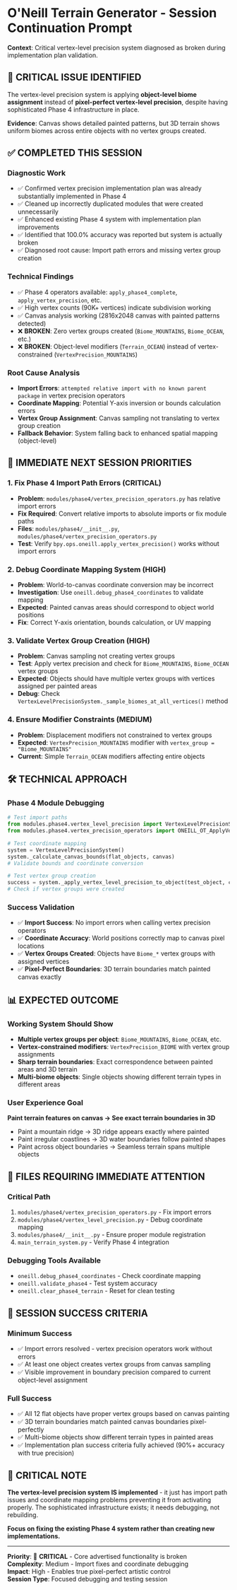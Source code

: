 # O'Neill Terrain Generator - Session Continuation Prompt

**Context**: Critical vertex-level precision system diagnosed as broken during implementation plan validation.

## 🚨 **CRITICAL ISSUE IDENTIFIED**

The vertex-level precision system is applying **object-level biome assignment** instead of **pixel-perfect vertex-level precision**, despite having sophisticated Phase 4 infrastructure in place.

**Evidence**: Canvas shows detailed painted patterns, but 3D terrain shows uniform biomes across entire objects with no vertex groups created.

## ✅ **COMPLETED THIS SESSION**

### **Diagnostic Work**
- ✅ Confirmed vertex precision implementation plan was already substantially implemented in Phase 4
- ✅ Cleaned up incorrectly duplicated modules that were created unnecessarily
- ✅ Enhanced existing Phase 4 system with implementation plan improvements
- ✅ Identified that 100.0% accuracy was reported but system is actually broken
- ✅ Diagnosed root cause: Import path errors and missing vertex group creation

### **Technical Findings**
- ✅ Phase 4 operators available: `apply_phase4_complete`, `apply_vertex_precision`, etc.
- ✅ High vertex counts (90K+ vertices) indicate subdivision working
- ✅ Canvas analysis working (2816x2048 canvas with painted patterns detected)
- ❌ **BROKEN**: Zero vertex groups created (`Biome_MOUNTAINS`, `Biome_OCEAN`, etc.)
- ❌ **BROKEN**: Object-level modifiers (`Terrain_OCEAN`) instead of vertex-constrained (`VertexPrecision_MOUNTAINS`)

### **Root Cause Analysis**
- **Import Errors**: `attempted relative import with no known parent package` in vertex precision operators
- **Coordinate Mapping**: Potential Y-axis inversion or bounds calculation errors
- **Vertex Group Assignment**: Canvas sampling not translating to vertex group creation
- **Fallback Behavior**: System falling back to enhanced spatial mapping (object-level)

## 🎯 **IMMEDIATE NEXT SESSION PRIORITIES**

### **1. Fix Phase 4 Import Path Errors** (CRITICAL)
- **Problem**: `modules/phase4/vertex_precision_operators.py` has relative import errors
- **Fix Required**: Convert relative imports to absolute imports or fix module paths
- **Files**: `modules/phase4/__init__.py`, `modules/phase4/vertex_precision_operators.py`
- **Test**: Verify `bpy.ops.oneill.apply_vertex_precision()` works without import errors

### **2. Debug Coordinate Mapping System** (HIGH)
- **Problem**: World-to-canvas coordinate conversion may be incorrect
- **Investigation**: Use `oneill.debug_phase4_coordinates` to validate mapping
- **Expected**: Painted canvas areas should correspond to object world positions
- **Fix**: Correct Y-axis orientation, bounds calculation, or UV mapping

### **3. Validate Vertex Group Creation** (HIGH)
- **Problem**: Canvas sampling not creating vertex groups
- **Test**: Apply vertex precision and check for `Biome_MOUNTAINS`, `Biome_OCEAN` vertex groups
- **Expected**: Objects should have multiple vertex groups with vertices assigned per painted areas
- **Debug**: Check `VertexLevelPrecisionSystem._sample_biomes_at_all_vertices()` method

### **4. Ensure Modifier Constraints** (MEDIUM)
- **Problem**: Displacement modifiers not constrained to vertex groups
- **Expected**: `VertexPrecision_MOUNTAINS` modifier with `vertex_group = "Biome_MOUNTAINS"`
- **Current**: Simple `Terrain_OCEAN` modifiers affecting entire objects

## 🛠️ **TECHNICAL APPROACH**

### **Phase 4 Module Debugging**
```python
# Test import paths
from modules.phase4.vertex_level_precision import VertexLevelPrecisionSystem
from modules.phase4.vertex_precision_operators import ONEILL_OT_ApplyVertexPrecision

# Test coordinate mapping
system = VertexLevelPrecisionSystem()
system._calculate_canvas_bounds(flat_objects, canvas)
# Validate bounds and coordinate conversion

# Test vertex group creation
success = system._apply_vertex_level_precision_to_object(test_object, canvas)
# Check if vertex groups were created
```

### **Success Validation**
- ✅ **Import Success**: No import errors when calling vertex precision operators
- ✅ **Coordinate Accuracy**: World positions correctly map to canvas pixel locations
- ✅ **Vertex Groups Created**: Objects have `Biome_*` vertex groups with assigned vertices
- ✅ **Pixel-Perfect Boundaries**: 3D terrain boundaries match painted canvas exactly

## 📊 **EXPECTED OUTCOME**

### **Working System Should Show**
- **Multiple vertex groups per object**: `Biome_MOUNTAINS`, `Biome_OCEAN`, etc.
- **Vertex-constrained modifiers**: `VertexPrecision_BIOME` with vertex group assignments
- **Sharp terrain boundaries**: Exact correspondence between painted areas and 3D terrain
- **Multi-biome objects**: Single objects showing different terrain types in different areas

### **User Experience Goal**
**Paint terrain features on canvas → See exact terrain boundaries in 3D**
- Paint a mountain ridge → 3D ridge appears exactly where painted
- Paint irregular coastlines → 3D water boundaries follow painted shapes
- Paint across object boundaries → Seamless terrain spans multiple objects

## 🔧 **FILES REQUIRING IMMEDIATE ATTENTION**

### **Critical Path**
1. `modules/phase4/vertex_precision_operators.py` - Fix import errors
2. `modules/phase4/vertex_level_precision.py` - Debug coordinate mapping
3. `modules/phase4/__init__.py` - Ensure proper module registration
4. `main_terrain_system.py` - Verify Phase 4 integration

### **Debugging Tools Available**
- `oneill.debug_phase4_coordinates` - Check coordinate mapping
- `oneill.validate_phase4` - Test system accuracy
- `oneill.clear_phase4_terrain` - Reset for clean testing

## 🎯 **SESSION SUCCESS CRITERIA**

### **Minimum Success**
- ✅ Import errors resolved - vertex precision operators work without errors
- ✅ At least one object creates vertex groups from canvas sampling
- ✅ Visible improvement in boundary precision compared to current object-level assignment

### **Full Success**
- ✅ All 12 flat objects have proper vertex groups based on canvas painting
- ✅ 3D terrain boundaries match painted canvas boundaries pixel-perfectly
- ✅ Multi-biome objects show different terrain types in painted areas
- ✅ Implementation plan success criteria fully achieved (90%+ accuracy with true precision)

## 🚨 **CRITICAL NOTE**

**The vertex-level precision system IS implemented** - it just has import path issues and coordinate mapping problems preventing it from activating properly. The sophisticated infrastructure exists; it needs debugging, not rebuilding.

**Focus on fixing the existing Phase 4 system rather than creating new implementations.**

---

**Priority**: 🚨 **CRITICAL** - Core advertised functionality is broken  
**Complexity**: Medium - Import fixes and coordinate debugging  
**Impact**: High - Enables true pixel-perfect artistic control  
**Session Type**: Focused debugging and testing session